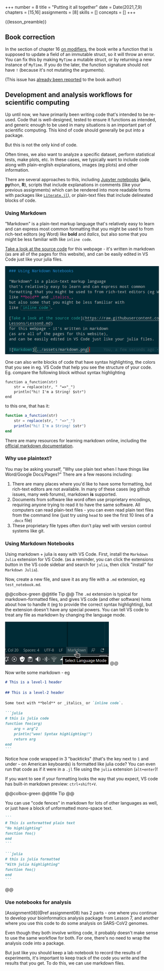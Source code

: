 +++
number = 8
title = "Putting it all together"
date = Date(2021,7,9)
chapters = [15,16]
assignments = [8]
skills = []
concepts = []
+++

{{lesson_preamble}}

## Book correction

In the section of chapter 16
[on modifiers](https://benlauwens.github.io/ThinkJulia.jl/latest/book.html#modifiers),
the book write a function that is supposed to update a field
of an immutable struct,
so it will throw an error.
You can fix this by making `MyTime` a mutable struct,
or by returning a new instance of `MyTime`.
If you do the later, the function signature
should not have `!` (because it's not mutating the arguments).

(This issue has [already been reported](https://github.com/BenLauwens/ThinkJulia.jl/issues/35) to the book author)

## Development and analysis workflows for scientific computing

Up until now, we have primarily been writing code
that's intended to be re-used.
Code that is well-designed, tested to ensure it functions as intended,
and generic enough to be used in many situations
is an important part of scientific computing.
This kind of code should generally be put into a package.

But this is not the only kind of code.

Often times, we also want to analyze a specific dataset,
perform statistical tests, make plots, etc.
In these cases,
we typically want to include code along with
plain-english explanations, images (eg plots) and other information.

There are several approaches to this,
including [Jupyter notebooks](https://jupyter.org/) (**ju**lia, **py**thon, **R**),
scripts that include explanations in comments
(like your previous assignments)
which can be rendered into more readable forms
with packages like [`Literate.jl`](https://fredrikekre.github.io/Literate.jl/stable/outputformats/)),
or plain-text files that include delineated blocks of code.

### Using Markdown

"Markdown" is a plain-text markup language
that's relatively easy to learn and can express most common
formatting that you might be used to from rich-text editors (eg Word)
like **bold** and _italics_,
but also some that you might be less familiar with
like `inline code`.

[Take a look at the source code](https://github.com/wellesley-bisc195/wellesley-bisc195.github.io/blob/main/lessons/Lesson08.md)
for this webpage - it's written in markdown
(as are all of the pages for this website),
and can be easily edited in VS Code just like your julia files.

![Markdown](/assets/img/markdown.png)

One can also write blocks of code that have syntax highlighting,
the colors that you see in eg. VS Code
that help you see the structure of your code.
Eg. compare the following block without syntax highlighting

```plaintext
function a_function(str)
    str = replace(str, " "=>"_")
    println("hi! I'm a String! $str")
end
```

to this one, that has it:

```julia
function a_function(str)
    str = replace(str, " "=>"_")
    println("hi! I'm a String! $str")
end
```

There are many resources for learning markdown online,
including the [official markdown documentation](https://daringfireball.net/projects/markdown/syntax).

### Why use plaintext?

You may be asking yourself,
"Why use plain text when I have things like Word/Google Docs/Pages?"
There are a few reasons including:

1. There are many places where you'd like to have some formatting,
   but rich-text editors are not available.
   In many of these cases (eg github issues, many web forums),
   markdown **is** supported.
2. Documents from software like word often use proprietary encodings,
   requiring anyone trying to read it to have the same software.
   All computers can read plain-text files -
   you can even read plain text files from the command line
   (just try using `head` to see the first 10 lines of a `.docx` file)
3. These proprietary file types often don't play well
   with version control systems like git.

### Using Markdown Notebooks

Using markdown + julia is easy with VS Code.
First, install the `Markdown Julia` extension for VS Code.
(as a reminder, you can click the extensions button in the VS code sidebar
and search for `julia`, then click "install" for `Markdown Julia`).

Now, create a new file, and save it as any file with a `.md` extension,
eg `test_notebook.md`.

@@colbox-green
@@title
Tip
@@
The `.md` extension is typical for markdown-formatted files,
and gives VS code (and other software) hints about how to handle it
(eg to provide the correct syntax highlighting),
but the extension doesn't have any special powers.
You can tell VS code to treat any file as markdown by changing the language mode.

![language-mode](/assets/img/language-mode.png)
@@

Now write some markdown - eg

````md
# This is a level-1 header

## This is a level-2 header

Some text with **bold** or _italics_ or `inline code`.

```julia
# this is julia code
function foo(arg)
    arg = arg^2
    println("woo! Syntax highlighting!")
    return arg
end
```
````

Notice how code wrapped in 3 "backticks"
(that's the key next to `1` and under `~` on American keyboards)
is formatted like julia code?
You can even run that code as if it were in a `.jl` file
using the `julia` extension (`alt+enter`)!

If you want to see if your formatting looks the way that you expect,
VS code has built-in markdown preview: `ctrl+shift+V`.

@@colbox-green
@@title
Tip
@@

You can use "code fences" in markdown for lots of other languages as well,
or just have a block of unformatted mono-space text.

`````md
```
# This is unformatted plain text
"No highlighting"
function foo()
end
```

```julia
# this is julia formatted
"With julia highlighting"
function foo()
end
```
`````
@@

### Use notebooks for analysis

[Assignment08](@ref assignment08) has 2 parts -
one where you continue to develop your bioinformatics
analysis package from Lesson 7,
and another where you use this code to do some analysis
on SARS-CoV2 genomes.

Even though they both involve writing code,
it probably doesn't make sense to use the same workflow for both.
For one, there's no need to wrap the analysis code into a package.

But just like you should keep a lab notebook to record the results of experiments,
it's important to keep track of the code you write 
and the results that you get.
To do this, we can use markdown files.
